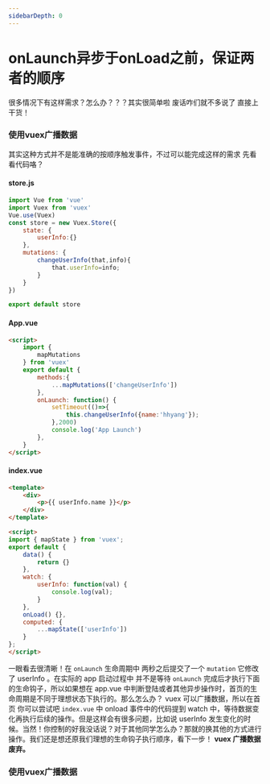 ```yaml
---
sidebarDepth: 0
---
```


# onLaunch异步于onLoad之前，保证两者的顺序

很多情况下有这样需求？怎么办？？？其实很简单啦 废话咋们就不多说了 直接上干货！

### 使用vuex广播数据 

其实这种方式并不是能准确的按顺序触发事件，不过可以能完成这样的需求 先看看代码咯？

#### store.js
```js
import Vue from 'vue'
import Vuex from 'vuex'
Vue.use(Vuex)
const store = new Vuex.Store({
    state: {
		userInfo:{}
	},
    mutations: {
		changeUserInfo(that,info){
			that.userInfo=info;
		}
	}
})

export default store
```
#### App.vue
``` html
<script>
	import {
		mapMutations
	} from 'vuex'
	export default {
		methods:{
			...mapMutations(['changeUserInfo'])
		},
		onLaunch: function() {
			setTimeout(()=>{
				this.changeUserInfo({name:'hhyang'});
			},2000)
			console.log('App Launch')
		},
	}
</script>
```

#### index.vue

```html
<template>
	<div>
		<p>{{ userInfo.name }}</p>
	</div>
</template>

<script>
import { mapState } from 'vuex';
export default {
	data() {
		return {}
	},
	watch: {
		userInfo: function(val) {
			console.log(val);
		}
	},
	onLoad() {},
	computed: {
		...mapState(['userInfo'])
	}
};
</script>
```
一眼看去很清晰！在 `onLaunch` 生命周期中 两秒之后提交了一个 `mutation` 它修改了 userInfo 。在实际的 app 启动过程中 并不是等待 `onLaunch` 完成后才执行下面的生命钩子，所以如果想在 app.vue 中判断登陆或者其他异步操作时，首页的生命周期是不同于理想状态下执行的。那么怎么办？ vuex 可以广播数据，所以在首页 你可以尝试吧 `index.vue` 中 onload 事件中的代码提到 watch 中，等待数据变化再执行后续的操作。但是这样会有很多问题，比如说 userInfo 发生变化的时候。当然！你控制的好我没话说？对于其他同学怎么办？那就的换其他的方式进行操作。我们还是想还原我们理想的生命钩子执行顺序，看下一步！ **vuex 广播数据废弃。**

### 使用vuex广播数据